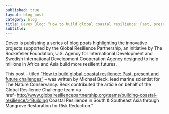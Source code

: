 ```yaml
---
published: true
layout: blog_post
category: blog
title: Devex Blog: “How to build global coastal resilience: Past, present and future challenges”
subtitle: 
---
```


Devex is publishing a series of blog posts highlighting the innovative projects supported by the Global Resilience Partnership, an initiative by The Rockefeller Foundation, U.S. Agency for International Development and Swedish International Development Cooperation Agency designed to help millions in Africa and Asia build more resilient futures.

This post – titled <a href=https://www.devex.com/news/how-to-build-global-coastal-resilience-past-present-and-future-challenges-86130>“How to build global coastal resilience: Past, present and future challenges”</a> – was written by Michael Beck, lead marine scientist for The Nature Conservancy. Beck contributed the article on behalf of the Global Resilience Challenge team >a href=http://www.globalresiliencepartnership.org/teams/building-coastal-resilience/>“Building Coastal Resilience in South & Southeast Asia through Mangrove Restoration for Risk Reduction.”</a> 

